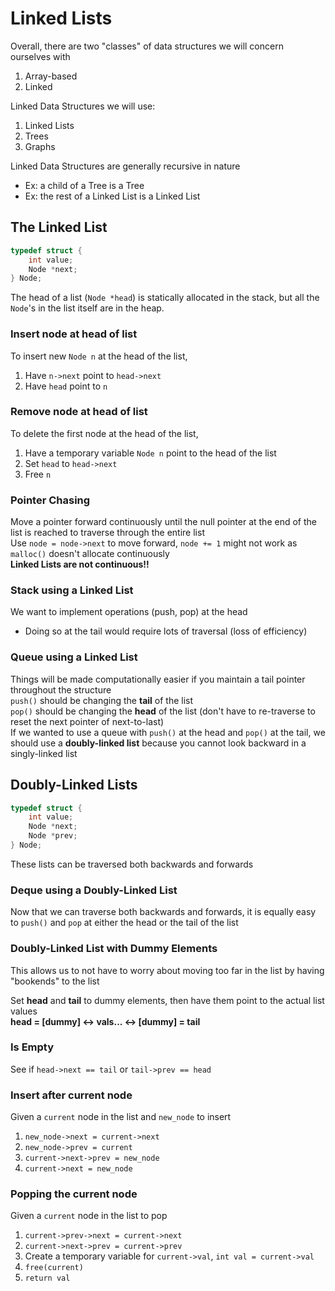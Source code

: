 # Linked Lists

Overall, there are two "classes" of data structures we will concern ourselves with
1. Array-based
2. Linked

Linked Data Structures we will use:
1. Linked Lists
2. Trees
3. Graphs

Linked Data Structures are generally recursive in nature
- Ex: a child of a Tree is a Tree
- Ex: the rest of a Linked List is a Linked List


## The Linked List

```C
typedef struct {
    int value;
    Node *next;
} Node;
```
The head of a list (`Node *head`) is statically allocated in the stack, but all the `Node`'s in the list itself are in the heap.

### Insert node at head of list

To insert new `Node n` at the head of the list,
1. Have `n->next` point to `head->next`
2. Have `head` point to `n`

### Remove node at head of list

To delete the first node at the head of the list,
1. Have a temporary variable `Node n` point to the head of the list
2. Set `head` to `head->next`
3. Free `n`

### Pointer Chasing

Move a pointer forward continuously until the null pointer at the end of the list is reached to traverse through the entire list\
Use `node = node->next` to move forward, `node += 1` might not work as `malloc()` doesn't allocate continuously\
__Linked Lists are not continuous!!__

### Stack using a Linked List

We want to implement operations (push, pop) at the head
- Doing so at the tail would require lots of traversal (loss of efficiency)

### Queue using a Linked List

Things will be made computationally easier if you maintain a tail pointer throughout the structure\
`push()` should be changing the __tail__ of the list\
`pop()` should be changing the __head__ of the list (don't have to re-traverse to reset the next pointer of next-to-last)\
If we wanted to use a queue with `push()` at the head and `pop()` at the tail, we should use a __doubly-linked list__ because you cannot look backward in a singly-linked list


## Doubly-Linked Lists


```C
typedef struct {
    int value;
    Node *next;
    Node *prev;
} Node;
```
These lists can be traversed both backwards and forwards

### Deque using a Doubly-Linked List

Now that we can traverse both backwards and forwards, it is equally easy to `push()` and `pop` at either the head or the tail of the list

### Doubly-Linked List with Dummy Elements

This allows us to not have to worry about moving too far in the list by having "bookends" to the list

Set __head__ and __tail__ to dummy elements, then have them point to the actual list values\
__head = [dummy] <-> vals... <-> [dummy] = tail__

### Is Empty

See if `head->next == tail` or `tail->prev == head`

### Insert after current node

Given a `current` node in the list and `new_node` to insert
1. `new_node->next = current->next`
2. `new_node->prev = current`
3. `current->next->prev = new_node`
4. `current->next = new_node`

### Popping the current node

Given a `current` node in the list to pop
1. `current->prev->next = current->next`
2. `current->next->prev = current->prev`
3. Create a temporary variable for `current->val`, `int val = current->val`
4. `free(current)`
5. `return val`



